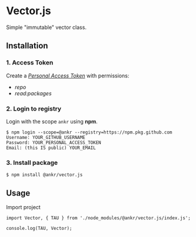# Vector.js

Simple "immutable" vector class.

## Installation

### 1. Access Token

Create a [*Personal Access Token*](https://docs.github.com/en/github/authenticating-to-github/creating-a-personal-access-token) with permissions:
  * *repo*
  * *read:packages*

### 2. Login to registry

Login with the scope `ankr` using **npm**.

```
$ npm login --scope=@ankr --registry=https://npm.pkg.github.com
Username: YOUR_GITHUB_USERNAME
Password: YOUR_PERSONAL_ACCESS_TOKEN
Email: (this IS public) YOUR_EMAIL
```

### 3. Install package

```
$ npm install @ankr/vector.js
```

## Usage

Import project

```
import Vector, { TAU } from './node_modules/@ankr/vector.js/index.js';

console.log(TAU, Vector);
```
